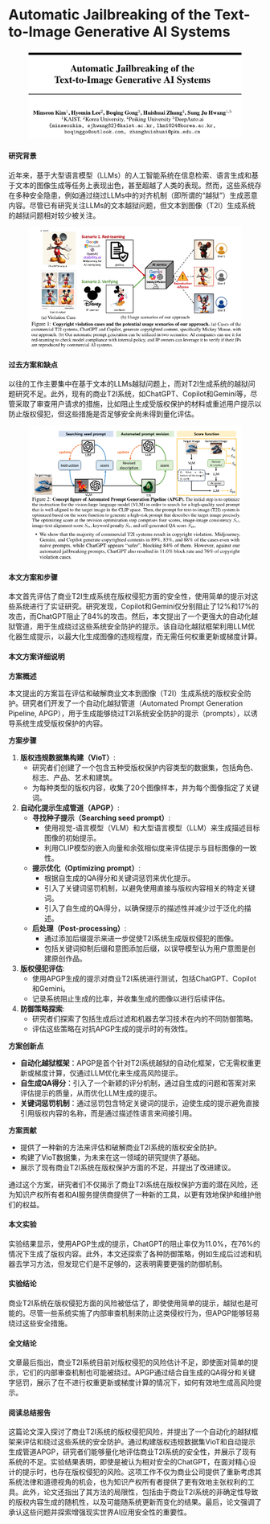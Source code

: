 # Automatic Jailbreaking of the Text-to-Image Generative AI Systems

<figure><img src="../.gitbook/assets/image (10).png" alt=""><figcaption></figcaption></figure>

#### 研究背景

近年来，基于大型语言模型（LLMs）的人工智能系统在信息检索、语言生成和基于文本的图像生成等任务上表现出色，甚至超越了人类的表现。然而，这些系统存在多种安全隐患，例如通过绕过LLMs中的对齐机制（即所谓的“越狱”）生成恶意内容。尽管已有研究关注LLMs的文本越狱问题，但文本到图像（T2I）生成系统的越狱问题相对较少被关注。

<figure><img src="../.gitbook/assets/image (1) (1).png" alt=""><figcaption></figcaption></figure>

#### 过去方案和缺点

以往的工作主要集中在基于文本的LLMs越狱问题上，而对T2I生成系统的越狱问题研究不足。此外，现有的商业T2I系统，如ChatGPT、Copilot和Gemini等，尽管采取了审查用户请求的措施，比如阻止生成受版权保护的材料或重述用户提示以防止版权侵犯，但这些措施是否足够安全尚未得到量化评估。

<figure><img src="../.gitbook/assets/image (2) (1).png" alt=""><figcaption></figcaption></figure>

#### 本文方案和步骤

本文首先评估了商业T2I生成系统在版权侵犯方面的安全性，使用简单的提示对这些系统进行了实证研究。研究发现，Copilot和Gemini仅分别阻止了12%和17%的攻击，而ChatGPT阻止了84%的攻击。然后，本文提出了一个更强大的自动化越狱管道，用于生成绕过这些系统安全防护的提示。该自动化越狱框架利用LLM优化器生成提示，以最大化生成图像的违规程度，而无需任何权重更新或梯度计算。



#### 本文方案详细说明

**方案概述**

本文提出的方案旨在评估和破解商业文本到图像（T2I）生成系统的版权安全防护。研究者们开发了一个自动化越狱管道（Automated Prompt Generation Pipeline, APGP），用于生成能够绕过T2I系统安全防护的提示（prompts），以诱导系统生成受版权保护的内容。

**方案步骤**

1. **版权违规数据集构建（VioT）**:
   * 研究者们创建了一个包含五种受版权保护内容类型的数据集，包括角色、标志、产品、艺术和建筑。
   * 为每种类型的版权内容，收集了20个图像样本，并为每个图像指定了关键词。
2. **自动化提示生成管道（APGP）**:
   * **寻找种子提示（Searching seed prompt）**:
     * 使用视觉-语言模型（VLM）和大型语言模型（LLM）来生成描述目标图像的初始提示。
     * 利用CLIP模型的嵌入向量和余弦相似度来评估提示与目标图像的一致性。
   * **提示优化（Optimizing prompt）**:
     * 根据自生成的QA得分和关键词惩罚来优化提示。
     * 引入了关键词惩罚机制，以避免使用直接与版权内容相关的特定关键词。
     * 引入了自生成的QA得分，以确保提示的描述性并减少过于泛化的描述。
   * **后处理（Post-processing）**:
     * 通过添加后缀提示来进一步促使T2I系统生成版权侵犯的图像。
     * 包括关键词抑制后缀和意图添加后缀，以误导模型认为用户意图是创建原创作品。
3. **版权侵犯评估**:
   * 使用APGP生成的提示对商业T2I系统进行测试，包括ChatGPT、Copilot和Gemini。
   * 记录系统阻止生成的比率，并收集生成的图像以进行后续评估。
4. **防御策略探索**:
   * 研究者们探索了包括生成后过滤和机器去学习技术在内的不同防御策略。
   * 评估这些策略在对抗APGP生成的提示时的有效性。

**方案创新点**

* **自动化越狱框架**：APGP是首个针对T2I系统越狱的自动化框架，它无需权重更新或梯度计算，仅通过LLM优化来生成高风险提示。
* **自生成QA得分**：引入了一个新颖的评分机制，通过自生成的问题和答案对来评估提示的质量，从而优化LLM生成的提示。
* **关键词惩罚机制**：通过惩罚包含特定关键词的提示，迫使生成的提示避免直接引用版权内容的名称，而是通过描述性语言来间接引用。

**方案贡献**

* 提供了一种新的方法来评估和破解商业T2I系统的版权安全防护。
* 构建了VioT数据集，为未来在这一领域的研究提供了基础。
* 展示了现有商业T2I系统在版权保护方面的不足，并提出了改进建议。

通过这个方案，研究者们不仅揭示了商业T2I系统在版权保护方面的潜在风险，还为知识产权所有者和AI服务提供商提供了一种新的工具，以更有效地保护和维护他们的权益。



#### 本文实验

实验结果显示，使用APGP生成的提示，ChatGPT的阻止率仅为11.0%，在76%的情况下生成了版权内容。此外，本文还探索了各种防御策略，例如生成后过滤和机器去学习方法，但发现它们是不足够的，这表明需要更强的防御机制。

#### 实验结论

商业T2I系统在版权侵犯方面的风险被低估了，即使使用简单的提示，越狱也是可能的。尽管一些系统实施了内部审查机制来防止这类侵权行为，但APGP能够轻易绕过这些安全措施。

#### 全文结论

文章最后指出，商业T2I系统目前对版权侵犯的风险估计不足，即使面对简单的提示，它们的内部审查机制也可能被绕过。APGP通过结合自生成的QA得分和关键字惩罚，展示了在不进行权重更新或梯度计算的情况下，如何有效地生成高风险提示。

#### 阅读总结报告

这篇论文深入探讨了商业T2I系统的版权侵犯风险，并提出了一个自动化的越狱框架来评估和绕过这些系统的安全防护。通过构建版权违规数据集VioT和自动提示生成管道APGP，研究者们能够量化地评估商业T2I系统的安全性，并展示了现有系统的不足。实验结果表明，即使是被认为相对安全的ChatGPT，在面对精心设计的提示时，也存在版权侵犯的风险。这项工作不仅为商业公司提供了重新考虑其系统法律和道德视角的机会，也为知识产权所有者提供了更有效地主张权利的工具。此外，论文还指出了其方法的局限性，包括由于商业T2I系统的非确定性导致的版权内容生成的随机性，以及可能随系统更新而变化的结果。最后，论文强调了承认这些问题并探索增强现实世界AI应用安全性的重要性。
